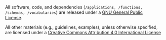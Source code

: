 All software, code, and dependencies (`/applications, /functions, /schemas, /vocabularies`) are released under a [GNU General Public License](https://opensource.org/licenses/GPL-3.0).

All other materials (e.g., guidelines, examples), unless otherwise specified, are licensed under a [Creative Commons Attribution 4.0 International License](http://creativecommons.org/licenses/by/4.0/) 